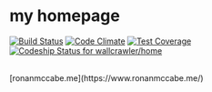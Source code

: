 # my homepage
[![Build Status](https://travis-ci.org/wallcrawler/home.svg?branch=master)](https://travis-ci.org/wallcrawler/home)
[![Code Climate](https://codeclimate.com/github/wallcrawler/home/badges/gpa.svg)](https://codeclimate.com/github/wallcrawler/home)
[![Test Coverage](https://codeclimate.com/github/wallcrawler/home/badges/coverage.svg)](https://codeclimate.com/github/wallcrawler/home/coverage)
[ ![Codeship Status for wallcrawler/home](https://codeship.com/projects/0618db10-0665-0133-8aed-5e6c74a52e2c/status?branch=master)](https://codeship.com/projects/89718)

</br>
[ronanmccabe.me](https://www.ronanmccabe.me/)
